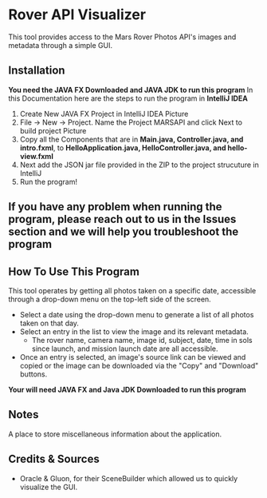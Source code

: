 # Rover API Visualizer
This tool provides access to the Mars Rover Photos API's images and metadata through a simple GUI.

## Installation
<b>You need the JAVA FX Downloaded and JAVA JDK to run this program</b>
In this Documentation here are the steps to run the program in <b>IntelliJ IDEA</b>
<br>
1. Create New JAVA FX Project in IntelliJ IDEA
 Picture
2. File -> New -> Project. Name the Project MARSAPI and click Next to build project
  Picture 
3. Copy all the Components that are in <b>Main.java, Controller.java, and intro.fxml</b>, to <b>HelloApplication.java, HelloController.java, and hello-view.fxml</b>
4. Next add the JSON jar file provided in the ZIP to the project strucuture in IntelliJ
5. Run the program!

<h2>If you have any problem when running the program, please reach out to us in the Issues section and we will help you troubleshoot the program</h2>

## How To Use This Program
This tool operates by getting all photos taken on a specific date, accessible through a drop-down menu on the top-left
side of the screen.
 - Select a date using the drop-down menu to generate a list of all photos taken on that day.
 - Select an entry in the list to view the image and its relevant metadata.
   - The rover name, camera name, image id, subject, date, time in sols since launch, and mission launch date are all accessible.
 - Once an entry is selected, an image's source link can be viewed and copied or the image can be downloaded via the
"Copy" and "Download" buttons.
 
 <b>Your will need JAVA FX and Java JDK Downloaded to run this program</b>

## Notes
A place to store miscellaneous information about the application.

## Credits & Sources
 - Oracle & Gluon, for their SceneBuilder which allowed us to quickly visualize the GUI.
